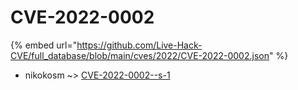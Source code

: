 # CVE-2022-0002
{% embed url="https://github.com/Live-Hack-CVE/full_database/blob/main/cves/2022/CVE-2022-0002.json" %}

* nikokosm ~> [CVE-2022-0002--s-1](https://www.alice-snow.ru/2022/database/cve-2022-0002/cve-2022-0002--s-1-nikokosm)